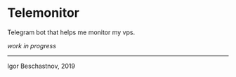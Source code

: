 # Telemonitor
Telegram bot that helps me monitor my vps.

*work in progress*

---
Igor Beschastnov, 2019
